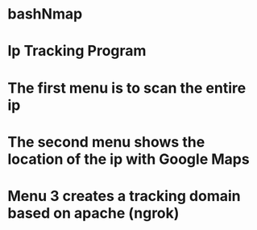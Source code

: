 # bashNmap
# Ip Tracking Program

# The first menu is to scan the entire ip
# The second menu shows the location of the ip with Google Maps
# Menu 3 creates a tracking domain based on apache (ngrok)
